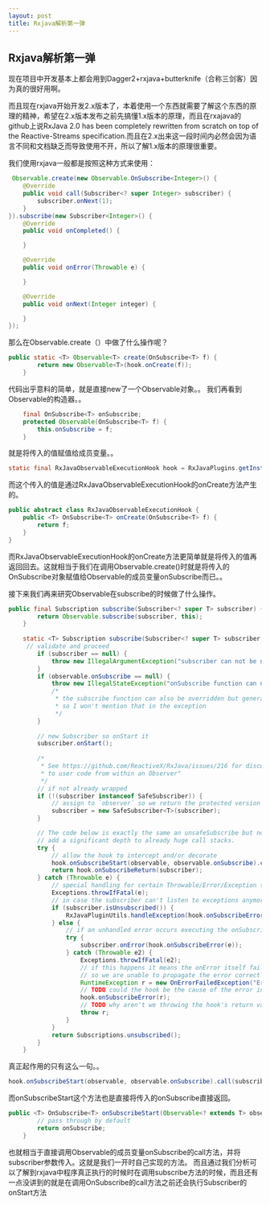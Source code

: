 ```yaml
---
layout: post
title: Rxjava解析第一弹
---
```


## Rxjava解析第一弹  

现在项目中开发基本上都会用到Dagger2+rxjava+butterknife（合称三剑客）因为真的很好用啊。  

而且现在rxjava开始开发2.x版本了，本着使用一个东西就需要了解这个东西的原理的精神，希望在2.x版本发布之前先搞懂1.x版本的原理，而且在rxajava的github上说RxJava 2.0 has been completely rewritten from scratch on top of the Reactive-Streams specification.而且在2.x出来这一段时间内必然会因为语言不同和文档缺乏而导致使用不开，所以了解1.x版本的原理很重要。  

我们使用rxjava一般都是按照这种方式来使用：  


```java
 Observable.create(new Observable.OnSubscribe<Integer>() {
    @Override
    public void call(Subscriber<? super Integer> subscriber) {
        subscriber.onNext(1);
    }
}).subscribe(new Subscriber<Integer>() {
    @Override
    public void onCompleted() {

    }

    @Override
    public void onError(Throwable e) {

    }

    @Override
    public void onNext(Integer integer) {

    }
});
```


那么在Observable.create（）中做了什么操作呢？  

```java
public static <T> Observable<T> create(OnSubscribe<T> f) {
        return new Observable<T>(hook.onCreate(f));
    }
```  

代码出乎意料的简单，就是直接new了一个Observable对象。。 我们再看到Observable的构造器。。  


```java
    final OnSubscribe<T> onSubscribe;
    protected Observable(OnSubscribe<T> f) {
        this.onSubscribe = f;
    }
```  

就是将传入的值赋值给成员变量。。 


```java
static final RxJavaObservableExecutionHook hook = RxJavaPlugins.getInstance().getObservableExecutionHook();
```  


而这个传入的值是通过RxJavaObservableExecutionHook的onCreate方法产生的。  
```java
public abstract class RxJavaObservableExecutionHook {
    public <T> OnSubscribe<T> onCreate(OnSubscribe<T> f) {
        return f;
    }
}
```  

而RxJavaObservableExecutionHook的onCreate方法更简单就是将传入的值再返回回去。这就相当于我们在调用Observable.create()时就是将传入的OnSubscribe对象赋值给Observable的成员变量onSubscribe而已。。  


接下来我们再来研究Observable在subscribe的时候做了什么操作。  


```java
public final Subscription subscribe(Subscriber<? super T> subscriber) {
        return Observable.subscribe(subscriber, this);
    }
    
    static <T> Subscription subscribe(Subscriber<? super T> subscriber, Observable<T> observable) {
     // validate and proceed
        if (subscriber == null) {
            throw new IllegalArgumentException("subscriber can not be null");
        }
        if (observable.onSubscribe == null) {
            throw new IllegalStateException("onSubscribe function can not be null.");
            /*
             * the subscribe function can also be overridden but generally that's not the appropriate approach
             * so I won't mention that in the exception
             */
        }
        
        // new Subscriber so onStart it
        subscriber.onStart();
        
        /*
         * See https://github.com/ReactiveX/RxJava/issues/216 for discussion on "Guideline 6.4: Protect calls
         * to user code from within an Observer"
         */
        // if not already wrapped
        if (!(subscriber instanceof SafeSubscriber)) {
            // assign to `observer` so we return the protected version
            subscriber = new SafeSubscriber<T>(subscriber);
        }

        // The code below is exactly the same an unsafeSubscribe but not used because it would 
        // add a significant depth to already huge call stacks.
        try {
            // allow the hook to intercept and/or decorate
            hook.onSubscribeStart(observable, observable.onSubscribe).call(subscriber);
            return hook.onSubscribeReturn(subscriber);
        } catch (Throwable e) {
            // special handling for certain Throwable/Error/Exception types
            Exceptions.throwIfFatal(e);
            // in case the subscriber can't listen to exceptions anymore
            if (subscriber.isUnsubscribed()) {
                RxJavaPluginUtils.handleException(hook.onSubscribeError(e));
            } else {
                // if an unhandled error occurs executing the onSubscribe we will propagate it
                try {
                    subscriber.onError(hook.onSubscribeError(e));
                } catch (Throwable e2) {
                    Exceptions.throwIfFatal(e2);
                    // if this happens it means the onError itself failed (perhaps an invalid function implementation)
                    // so we are unable to propagate the error correctly and will just throw
                    RuntimeException r = new OnErrorFailedException("Error occurred attempting to subscribe [" + e.getMessage() + "] and then again while trying to pass to onError.", e2);
                    // TODO could the hook be the cause of the error in the on error handling.
                    hook.onSubscribeError(r);
                    // TODO why aren't we throwing the hook's return value.
                    throw r;
                }
            }
            return Subscriptions.unsubscribed();
        }
    }
```  

真正起作用的只有这么一句。。  


```java
hook.onSubscribeStart(observable, observable.onSubscribe).call(subscriber);
```  


而onSubscribeStart这个方法也是直接将传入的onSubscribe直接返回。  


```java
public <T> OnSubscribe<T> onSubscribeStart(Observable<? extends T> observableInstance, final OnSubscribe<T> onSubscribe) {
        // pass through by default
        return onSubscribe;
    }
```


也就相当于直接调用Observable的成员变量onSubscribe的call方法，并将subscriber参数传入。这就是我们一开时自己实现的方法。
而且通过我们分析可以了解到rxjava中程序真正执行的时候时在调用subscribe方法的时候，而且还有一点没讲到的就是在调用OnSubscribe的call方法之前还会执行Subscriber的onStart方法


